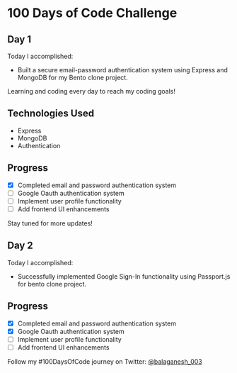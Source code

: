 # 100 Days of Code Challenge

## Day 1

Today I accomplished:

- Built a secure email-password authentication system using Express and MongoDB for my Bento clone project.

Learning and coding every day to reach my coding goals!

## Technologies Used

- Express
- MongoDB
- Authentication

## Progress

- [x] Completed email and password authentication system
- [ ] Google Oauth authentication system
- [ ] Implement user profile functionality
- [ ] Add frontend UI enhancements

Stay tuned for more updates!

## Day 2

Today I accomplished:

- Successfully implemented Google Sign-In functionality using Passport.js for bento clone project.

## Progress

- [x] Completed email and password authentication system
- [x] Google Oauth authentication system
- [ ] Implement user profile functionality
- [ ] Add frontend UI enhancements

Follow my #100DaysOfCode journey on Twitter: [@balaganesh_003](https://twitter.com/balaganesh_003)
